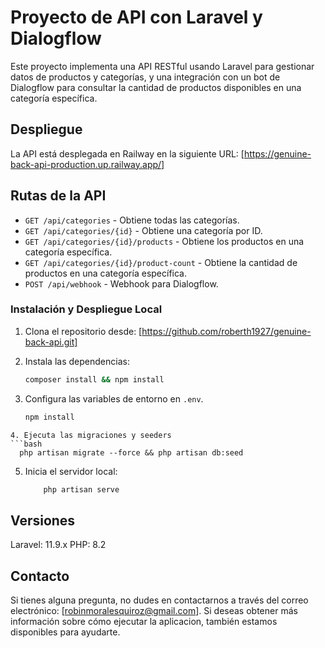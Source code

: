 # Proyecto de API con Laravel y Dialogflow
Este proyecto implementa una API RESTful usando Laravel para gestionar datos de productos y categorías, y una integración con un bot de Dialogflow para consultar la cantidad de productos disponibles en una categoría específica.

## Despliegue
La API está desplegada en Railway en la siguiente URL:
 [https://genuine-back-api-production.up.railway.app/]

## Rutas de la API
- `GET /api/categories` - Obtiene todas las categorías.
- `GET /api/categories/{id}` - Obtiene una categoría por ID.
- `GET /api/categories/{id}/products` - Obtiene los productos en una categoría específica.
- `GET /api/categories/{id}/product-count` - Obtiene la cantidad de productos en una categoría específica.
- `POST /api/webhook` - Webhook para Dialogflow.

### Instalación y Despliegue Local
1. Clona el repositorio desde: [https://github.com/roberth1927/genuine-back-api.git]

2. Instala las dependencias:
     ```bash
     composer install && npm install 
   ```
3. Configura las variables de entorno en `.env`.
    ```bash
    npm install
  ```
4. Ejecuta las migraciones y seeders
  ```bash
    php artisan migrate --force && php artisan db:seed
  ```
5. Inicia el servidor local:
    ```bash
        php artisan serve
    ```

## Versiones
Laravel: 11.9.x
PHP: 8.2

## Contacto
Si tienes alguna pregunta, no dudes en contactarnos a través del correo electrónico: [robinmoralesquiroz@gmail.com]. Si deseas obtener más información sobre cómo ejecutar  la aplicacion, también estamos disponibles para ayudarte.
